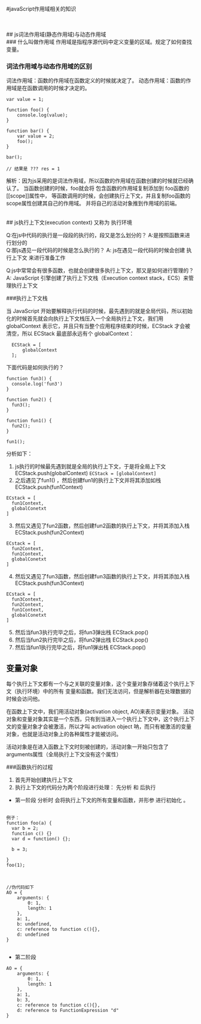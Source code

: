 #javaScript作用域相关的知识

</br>
</br>
## js词法作用域(静态作用域)与动态作用域
</br>
### 什么叫做作用域
作用域是指程序源代码中定义变量的区域。规定了如何查找变量。

### 词法作用域与动态作用域的区别
词法作用域：函数的作用域在函数定义的时候就决定了。
动态作用域：函数的作用域是在函数调用的时候才决定的。

```
var value = 1;

function foo() {
    console.log(value);
}

function bar() {
    var value = 2;
    foo();
}

bar();

// 结果是 ??? res = 1
```
解析：因为js采用的是词法作用域，所以函数的作用域在函数创建的时候就已经确认了。
     当函数创建的时候，foo就会将  包含函数的作用域复制添加到  foo函数的[[scope]]属性中，
     等函数调用的时候，会创建执行上下文，并且复制foo函数的scope属性创建其自己的作用域。
     并将自己的活动对象推到作用域的前端。

</br>     
## js执行上下文(execution context) 又称为  执行环境

Q:在js中代码的执行是一段段的执行的，段又是怎么划分的？
A:是按照函数来进行划分的
</br>
Q:那js遇见一段代码的时候是怎么执行的？
A: js在遇见一段代码的时候会创建 执行上下文 来进行准备工作
</br>

Q:js中常常会有很多函数，也就会创建很多执行上下文，那又是如何进行管理的？
A: JavaScript 引擎创建了执行上下文栈（Execution context stack，ECS）来管理执行上下文

###执行上下文栈

当 JavaScript 开始要解释执行代码的时候，最先遇到的就是全局代码，所以初始化的时候首先就会向执行上下文栈压入一个全局执行上下文，我们用 globalContext 表示它，并且只有当整个应用程序结束的时候，ECStack 才会被清空，所以 ECStack 最底部永远有个 globalContext：
```
  ECStack = [
      globalContext
  ];

```

下面代码是如何执行的？
```
function fun3() {
  console.log('fun3')
}

function fun2() {
  fun3();
}

function fun1() {
  fun2();
}

fun1();

```

分析如下：
1. js执行的时候最先遇到就是全局的执行上下文，于是将全局上下文 ECStack.push(globalContext)
``` ECStack = [globalContext] ```
2. 之后遇见了fun1() ，然后创建fun1的执行上下文并将其添加如栈 ECStack.push(fun1Context)
```
ECstack = [
  fun1Context,
  globalConetxt
]
```
3. 然后又遇见了fun2函数，然后创建fun2函数的执行上下文，并将其添加入栈 
ECStack.push(fun2Context)
```
ECstack = [
  fun2Context,
  fun1Context,
  globalConetxt
]
```
4. 然后又遇见了fun3函数，然后创建fun3函数的执行上下文，并将其添加入栈 
ECStack.push(fun3Context)
```
ECstack = [
  fun3Context,
  fun2Context,
  fun1Context,
  globalConetxt
]

```
5. 然后当fun3执行完毕之后，将fun3弹出栈 ECStack.pop()
6. 然后当fun2执行完毕之后，将fun2弹出栈 ECStack.pop()
7. 然后当fun1执行完毕之后，将fun1弹出栈 ECStack.pop()

## 变量对象

每个执行上下文都有一个与之关联的变量对象，这个变量对象存储着这个执行上下文（执行环境）中的所有
变量和函数。我们无法访问，但是解析器在处理数据的时候会访问他。

在函数上下文中，我们用活动对象(activation object, AO)来表示变量对象。
活动对象和变量对象其实是一个东西，只有到当进入一个执行上下文中，这个执行上下文的变量对象才会被激活，所以才叫 activation object 呐，而只有被激活的变量对象，也就是活动对象上的各种属性才能被访问。

活动对象是在进入函数上下文时刻被创建的，活动对象一开始只包含了arguments属性（全局执行上下文没有这个属性）


###函数执行的过程
1. 首先开始创建执行上下文
2. 执行上下文的代码分为两个阶段进行处理： 先分析 和 后执行

- 第一阶段 分析时 会将执行上下文的所有变量和函数，并形参 进行初始化 。
```

例子：
function foo(a) {
  var b = 2;
  function c() {}
  var d = function() {};

  b = 3;

}
foo(1);



//伪代码如下
AO = {
    arguments: {
        0: 1,
        length: 1
    },
    a: 1,
    b: undefined,
    c: reference to function c(){},
    d: undefined
}


```
- 第二阶段
```
AO = {
    arguments: {
        0: 1,
        length: 1
    },
    a: 1,
    b: 3,
    c: reference to function c(){},
    d: reference to FunctionExpression "d"
}


```



